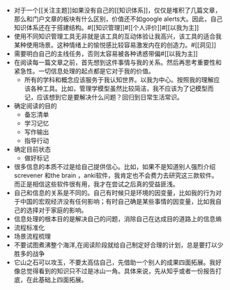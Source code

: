 - 对于一个[[关注主题]]如果没有自己的[[知识体系]]，仅仅是堆积了几篇文章，那么和门户文章的板块有什么区别，价值还不如google alerts大。因此，自己知识体系还在于搭建结构。#[[知识管理]]#[[个人评价]]#[[以我为主]]
- 使用不同知识管理工具无非就是该工具的互动体验让我高兴，该工具的适合我某种使用场景。这种情绪上的愉悦感比较容易激发内在的创造力。#[[洞见]]
- 需要明白自己的主线任务，否则太容易被各种诱惑带偏#[[以我为主]]
- 在阅读每一篇文章之前，首先想到这件事情与我的关系。然后再思考重要性和紧急性。一切信息处理的起点都是它对于我的价值。
    - 所有的学科和概念应该服务于我认知世界。以我为中心。按照我的理解应该各种工具。比如，管理学模型虽然比较简洁，我不应该为了记模型而记，应该想到它是要解决什么问题？回归到日常生活常识。
- 确定阅读的目的
    - 备忘清单
    - 学习记忆
    - 写作输出
    - 指导行动
- 确定目前状态
    - 做好标记
- 很多信息的本质不过是给自己提供信心。比如，如果不是知道别人强烈介绍screvener 和the brain ，anki软件，我肯定也不会费力去研究这三款软件。而正是相信这些软件很有用，我才在尝试之后真的受益匪浅。
- 自己和信息的关系是不同的。自己有时候只是环境的因变量，比如我的行为对于中国的宏观经济没有任何影响；有时自己确是某些事情的因变量，比如我自己的选择对于家庭的影响。
- 信息处理的根本目的是解决自己的问题，消除自己在达成目的道路上的信息熵
- 流程标准化
- 场景流程梳理
- 不要试图煮沸整个海洋,在阅读阶段就给自己制定好合理的计划，总是要打以少胜多的战争
- 它山之石可以攻玉，不要太高估自己，先借助一个别人的成果四面拓展。我好像总觉得看到的知识只不过是冰山一角。具体来说，先从知乎或者一份报告打底，在此基础上四面拓展。
